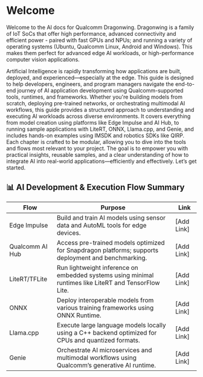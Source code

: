 # Welcome

Welcome to the AI docs for Qualcomm Dragonwing. Dragonwing is a family of IoT SoCs that offer high performance, advanced connectivity and efficient power - paired with fast GPUs and NPUs; and running a variety of operating systems (Ubuntu, Qualcomm Linux, Android and Windows). This makes them perfect for advanced edge AI workloads, or high-performance computer vision applications.  

Artificial Intelligence is rapidly transforming how applications are built, deployed, and experienced—especially at the edge. This guide is designed to help developers, engineers, and program managers navigate the end-to-end journey of AI application development using Qualcomm-supported tools, runtimes, and frameworks.
Whether you're building models from scratch, deploying pre-trained networks, or orchestrating multimodal AI workflows, this guide provides a structured approach to understanding and executing AI workloads across diverse environments. It covers everything from model creation using platforms like Edge Impulse and AI Hub, to running sample applications with LiteRT, ONNX, Llama.cpp, and Genie, and includes hands-on examples using IMSDK and robotics SDKs like QIRP.
Each chapter is crafted to be modular, allowing you to dive into the tools and flows most relevant to your project. The goal is to empower you with practical insights, reusable samples, and a clear understanding of how to integrate AI into real-world applications—efficiently and effectively.
Let’s get started.

## 📊 AI Development & Execution Flow Summary

|Flow               |Purpose                                                                                               |Link         |
|-------------------|------------------------------------------------------------------------------------------------------|-------------|
|Edge Impulse       |Build and train AI models using sensor data and AutoML tools for edge devices.                        |[Add Link]   |
| Qualcomm AI Hub   | Access pre-trained models optimized for Snapdragon platforms; supports deployment and benchmarking.  | [Add Link]  |
| LiteRT/TFLite     | Run lightweight inference on embedded systems using minimal runtimes like LiteRT and TensorFlow Lite.| [Add Link]  |
| ONNX              | Deploy interoperable models from various training frameworks using ONNX Runtime.                     | [Add Link]  |
| Llama.cpp         | Execute large language models locally using a C++ backend optimized for CPUs and quantized formats.  | [Add Link]  |
| Genie             | Orchestrate AI microservices and multimodal workflows using Qualcomm’s generative AI runtime.        | [Add Link]  |